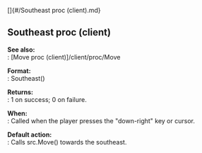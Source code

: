 []{#/Southeast proc (client).md}    
## Southeast proc (client)    
**See also:**    
:   [Move proc (client)]/client/proc/Move    
<!-- -->    
**Format:**    
:   Southeast()    
<!-- -->    
**Returns:**    
:   1 on success; 0 on failure.    
<!-- -->    
**When:**    
:   Called when the player presses the \"down-right\" key or cursor.    
<!-- -->    
**Default action:**    
:   Calls src.Move() towards the southeast.  